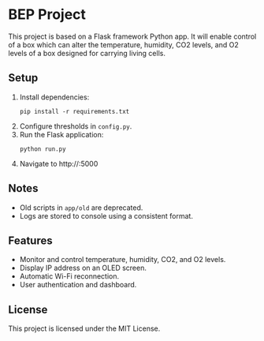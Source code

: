 # BEP Project

This project is based on a Flask framework Python app.
It will enable control of a box which can alter the temperature, humidity, CO2 levels, and O2 levels of a box designed for carrying living cells.

## Setup

1. Install dependencies:
   ```
   pip install -r requirements.txt
   ```
2. Configure thresholds in `config.py`.
3. Run the Flask application:
   ```
   python run.py
   ```
4. Navigate to http://<your-pi-ip>:5000

## Notes

- Old scripts in `app/old` are deprecated.
- Logs are stored to console using a consistent format.

## Features

- Monitor and control temperature, humidity, CO2, and O2 levels.
- Display IP address on an OLED screen.
- Automatic Wi-Fi reconnection.
- User authentication and dashboard.

## License

This project is licensed under the MIT License.
